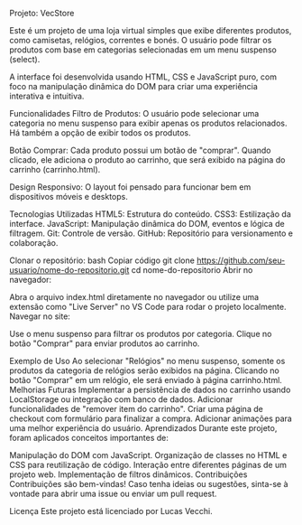 Projeto: VecStore

Este é um projeto de uma loja virtual simples que exibe diferentes produtos, como camisetas, relógios, correntes e bonés. O usuário pode filtrar os produtos com base em categorias selecionadas em um menu suspenso (select).

A interface foi desenvolvida usando HTML, CSS e JavaScript puro, com foco na manipulação dinâmica do DOM para criar uma experiência interativa e intuitiva.

Funcionalidades
Filtro de Produtos: O usuário pode selecionar uma categoria no menu suspenso para exibir apenas os produtos relacionados. Há também a opção de exibir todos os produtos.

Botão Comprar: Cada produto possui um botão de "comprar". Quando clicado, ele adiciona o produto ao carrinho, que será exibido na página do carrinho (carrinho.html).

Design Responsivo: O layout foi pensado para funcionar bem em dispositivos móveis e desktops.

Tecnologias Utilizadas
HTML5: Estrutura do conteúdo.
CSS3: Estilização da interface.
JavaScript: Manipulação dinâmica do DOM, eventos e lógica de filtragem.
Git: Controle de versão.
GitHub: Repositório para versionamento e colaboração.


Clonar o repositório:
bash
Copiar código
git clone https://github.com/seu-usuario/nome-do-repositorio.git
cd nome-do-repositorio
Abrir no navegador:

Abra o arquivo index.html diretamente no navegador ou utilize uma extensão como "Live Server" no VS Code para rodar o projeto localmente.
Navegar no site:

Use o menu suspenso para filtrar os produtos por categoria.
Clique no botão "Comprar" para enviar produtos ao carrinho.

Exemplo de Uso
Ao selecionar "Relógios" no menu suspenso, somente os produtos da categoria de relógios serão exibidos na página.
Clicando no botão "Comprar" em um relógio, ele será enviado à página carrinho.html.
Melhorias Futuras
Implementar a persistência de dados no carrinho usando LocalStorage ou integração com banco de dados.
Adicionar funcionalidades de "remover item do carrinho".
Criar uma página de checkout com formulário para finalizar a compra.
Adicionar animações para uma melhor experiência do usuário.
Aprendizados
Durante este projeto, foram aplicados conceitos importantes de:

Manipulação do DOM com JavaScript.
Organização de classes no HTML e CSS para reutilização de código.
Interação entre diferentes páginas de um projeto web.
Implementação de filtros dinâmicos.
Contribuições
Contribuições são bem-vindas! Caso tenha ideias ou sugestões, sinta-se à vontade para abrir uma issue ou enviar um pull request.

Licença
Este projeto está licenciado por Lucas Vecchi.
